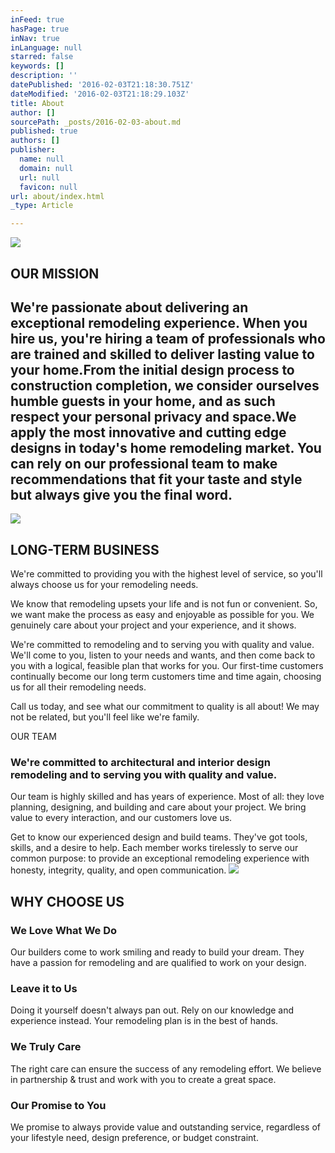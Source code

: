 ```yaml
---
inFeed: true
hasPage: true
inNav: true
inLanguage: null
starred: false
keywords: []
description: ''
datePublished: '2016-02-03T21:18:30.751Z'
dateModified: '2016-02-03T21:18:29.103Z'
title: About
author: []
sourcePath: _posts/2016-02-03-about.md
published: true
authors: []
publisher:
  name: null
  domain: null
  url: null
  favicon: null
url: about/index.html
_type: Article

---
```

![](https://s3-us-west-2.amazonaws.com/the-grid-img/p/660438c0bd18ac87b65cc7310c89f05757ddf8e5.jpg)

## OUR MISSION

## We're passionate about delivering an exceptional remodeling experience. When you hire us, you're hiring a team of professionals who are trained and skilled to deliver lasting value to your home.From the initial design process to construction completion, we consider ourselves humble guests in your home, and as such respect your personal privacy and space.We apply the most innovative and cutting edge designs in today's home remodeling market. You can rely on our professional team to make recommendations that fit your taste and style but always give you the final word.
![](https://the-grid-user-content.s3-us-west-2.amazonaws.com/da6f84c5-0c9f-4d76-a5d1-e1a9378ea234.jpg)

## LONG-TERM BUSINESS

We're committed to providing you with the highest level of service, so you'll always choose us for your remodeling needs.

We know that  remodeling upsets your life and is not fun or convenient. So, we want make the process as easy and enjoyable as possible for you. We genuinely care about your project and your experience, and it shows.

We're committed to remodeling and to serving you with quality and value. We'll come to you, listen to your needs and wants, and then come back to you with a logical, feasible plan that works for you. Our first-time customers continually become our long term customers time and time again, choosing us for all their remodeling needs.

Call us today, and see what our commitment to quality is all about! We may not be related, but you'll feel like we're family.

OUR TEAM

### We're committed to architectural and interior design remodeling and to serving you with quality and value.

Our team is highly skilled and has years of experience. Most of all: they love planning, designing, and building and care about your project. We bring value to every interaction, and our customers love us.

Get to know our experienced design and build teams. They've got tools, skills, and a desire to help. Each member works tirelessly to serve our common purpose: to provide an exceptional remodeling experience with honesty, integrity, quality, and open communication.
![](https://the-grid-user-content.s3-us-west-2.amazonaws.com/891ed458-5c54-4441-b02e-2712b4ec8bd8.jpg)

## WHY CHOOSE US

### We Love What We Do

Our builders come to work smiling and ready to build your dream. They have a passion for remodeling and are qualified to work on your design.

### Leave it to Us

Doing it yourself doesn't always pan out. Rely on our knowledge and experience instead. Your remodeling plan is in the best of hands.

### We Truly Care

The right care can ensure the success of any remodeling effort. We believe in partnership & trust and work with you to create a great space.

### Our Promise to You

We promise to always provide value and outstanding service, regardless of your lifestyle need, design preference, or budget constraint.